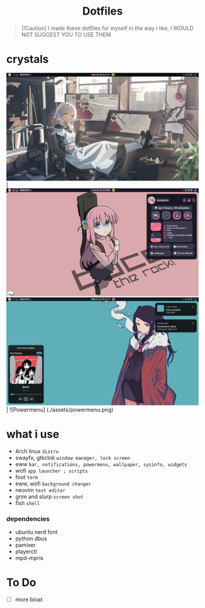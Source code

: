 <div align="center">
    <h1>Dotfiles</h1>
</div>

>   [!Caution]
>   I made these dotfiles for myself in the way i like, I WOULD NOT SUGGEST YOU TO USE THEM

# crystals

![Desktop](./assets/desktop.png) | ![Desktop2](./assets/desktop2.png)
![Desktop3](./assets/desktop3.png) | ![Powermenu] (./assets/powermenu.png)

# what i use

- Arch linux `distro`
- swayfx, gtkclok `window manager, lock screen`
- eww `bar, notifications, powermenu, wallpaper, sysinfo, widgets`
- wofi `app launcher ; scripts`
- foot `term`
- eww, wofi `background changer`
- neovim `text editor`
- grim and slurp `screen shot`
- fish `shell`

### dependencies

- ubuntu nerd font
- python dbus
- pamixer
- playerctl
- mpd-mpris


# To Do

- [ ] more bloat

